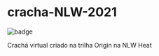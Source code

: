# cracha-NLW-2021

![badge](https://user-images.githubusercontent.com/86077339/138566995-a1143850-69b3-4ae9-8136-ed1474c4fc3f.png)



Crachá virtual criado na trilha Origin na NLW Heat
